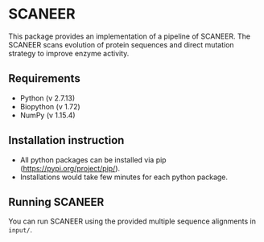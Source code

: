 # SCANEER
This package provides an implementation of a pipeline of SCANEER. The SCANEER scans evolution of protein sequences and direct mutation strategy to improve enzyme activity.


## Requirements
+ Python (v 2.7.13)
+ Biopython (v 1.72)
+ NumPy (v 1.15.4)


## Installation instruction
+ All python packages can be installed via pip (https://pypi.org/project/pip/).
+ Installations would take few minutes for each python package.


## Running SCANEER
You can run SCANEER using the provided multiple sequence alignments in ```input/```.
